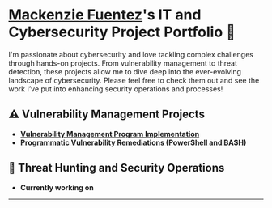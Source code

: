 # <a href="https://www.linkedin.com/in/mackenzie-fuentez-073132285">Mackenzie Fuentez</a>'s IT and Cybersecurity Project Portfolio 🔐

I'm passionate about cybersecurity and love tackling complex challenges through hands-on projects. From vulnerability management to threat detection, these projects allow me to dive deep into the ever-evolving landscape of cybersecurity. Please feel free to check them out and see the work I’ve put into enhancing security operations and processes!


## ⚠️ Vulnerability Management Projects

- **[Vulnerability Management Program Implementation](https://github.com/mackloeks/Vulnerability-Management-Program/blob/main/README.md)**
- **[Programmatic Vulnerability Remediations (PowerShell and BASH)](https://github.com/mackloeks/vulnerability-remediation-scripts/blob/main/README.md)**

## 🚨 Threat Hunting and Security Operations

- **Currently working on**

<hr/>




<!--
<img width="35" alt="image" src="https://github.com/user-attachments/assets/2f41c7cd-5ea8-4475-b451-a37161b6c3fb"> 
<img width="35" alt="image" src="https://github.com/user-attachments/assets/77649969-9910-4994-8b96-74a116cfb2a8">
-->
